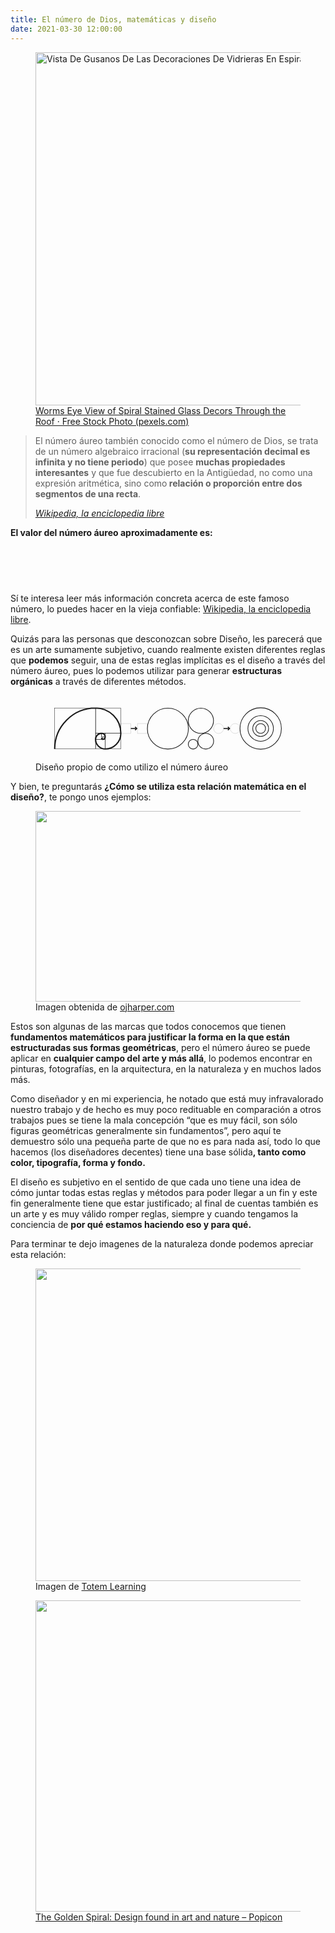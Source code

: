 ```yaml
---
title: El número de Dios, matemáticas y diseño
date: 2021-03-30 12:00:00
---
```

<figure>
	<img src="https://images.pexels.com/photos/161154/stained-glass-spiral-circle-pattern-161154.jpeg?auto=compress&amp;cs=tinysrgb&amp;h=750&amp;w=1260" alt="Vista De Gusanos De Las Decoraciones De Vidrieras En Espiral A Través Del Techo" width="850" height="565">
	<figcaption>
		<a href="https://www.pexels.com/photo/worms-eye-view-of-spiral-stained-glass-decors-through-the-roof-161154/">Worms Eye View of Spiral Stained Glass Decors Through the Roof · Free Stock Photo (pexels.com)</a>
	</figcaption>
</figure>

<blockquote>
	<p>El número áureo también conocido como el número de Dios, se trata de un número algebraico irracional (<strong>su representación decimal es infinita y no tiene periodo</strong>) que posee <strong>muchas propiedades interesantes</strong> y que fue descubierto en la Antigüedad, no como una expresión aritmética, sino como<strong> relación o proporción entre dos segmentos de una recta</strong>.</p>
	<cite><a href="https://es.wikipedia.org/wiki/N%C3%BAmero_%C3%A1ureo">Wikipedia, la enciclopedia libre</a></cite>
</blockquote>

<p><strong>El valor del número áureo aproximadamente es:</strong></p>

<figure>
	<svg  xmlns="http://www.w3.org/2000/svg" viewBox="0 -1724.2 17365.7 2515.6" height="60px">
		<title>{\displaystyle \varphi ={\frac {1+{\sqrt {5}}}{2}}=1.618\ 033\ 988\ 749\ 894\ldots }</**title**>
		<defs aria-hidden="true">
			<path stroke-width="1" id="E1-MJMATHI-3C6"
				d="M92 210Q92 176 106 149T142 108T185 85T220 72L235 70L237 71L250 112Q268 170 283 211T322 299T370 375T429 423T502 442Q547 442 582 410T618 302Q618 224 575 152T457 35T299 -10Q273 -10 273 -12L266 -48Q260 -83 252 -125T241 -179Q236 -203 215 -212Q204 -218 190 -218Q159 -215 159 -185Q159 -175 214 -2L209 0Q204 2 195 5T173 14T147 28T120 46T94 71T71 103T56 142T50 190Q50 238 76 311T149 431H162Q183 431 183 423Q183 417 175 409Q134 361 114 300T92 210ZM574 278Q574 320 550 344T486 369Q437 369 394 329T323 218Q309 184 295 109L286 64Q304 62 306 62Q423 62 498 131T574 278Z">
			</path>
			<path stroke-width="1" id="E1-MJMAIN-3D"
				d="M56 347Q56 360 70 367H707Q722 359 722 347Q722 336 708 328L390 327H72Q56 332 56 347ZM56 153Q56 168 72 173H708Q722 163 722 153Q722 140 707 133H70Q56 140 56 153Z">
			</path>
			<path stroke-width="1" id="E1-MJMAIN-31"
				d="M213 578L200 573Q186 568 160 563T102 556H83V602H102Q149 604 189 617T245 641T273 663Q275 666 285 666Q294 666 302 660V361L303 61Q310 54 315 52T339 48T401 46H427V0H416Q395 3 257 3Q121 3 100 0H88V46H114Q136 46 152 46T177 47T193 50T201 52T207 57T213 61V578Z">
			</path>
			<path stroke-width="1" id="E1-MJMAIN-2B"
				d="M56 237T56 250T70 270H369V420L370 570Q380 583 389 583Q402 583 409 568V270H707Q722 262 722 250T707 230H409V-68Q401 -82 391 -82H389H387Q375 -82 369 -68V230H70Q56 237 56 250Z">
			</path>
			<path stroke-width="1" id="E1-MJMAIN-35"
				d="M164 157Q164 133 148 117T109 101H102Q148 22 224 22Q294 22 326 82Q345 115 345 210Q345 313 318 349Q292 382 260 382H254Q176 382 136 314Q132 307 129 306T114 304Q97 304 95 310Q93 314 93 485V614Q93 664 98 664Q100 666 102 666Q103 666 123 658T178 642T253 634Q324 634 389 662Q397 666 402 666Q410 666 410 648V635Q328 538 205 538Q174 538 149 544L139 546V374Q158 388 169 396T205 412T256 420Q337 420 393 355T449 201Q449 109 385 44T229 -22Q148 -22 99 32T50 154Q50 178 61 192T84 210T107 214Q132 214 148 197T164 157Z">
			</path>
			<path stroke-width="1" id="E1-MJMAIN-221A"
				d="M95 178Q89 178 81 186T72 200T103 230T169 280T207 309Q209 311 212 311H213Q219 311 227 294T281 177Q300 134 312 108L397 -77Q398 -77 501 136T707 565T814 786Q820 800 834 800Q841 800 846 794T853 782V776L620 293L385 -193Q381 -200 366 -200Q357 -200 354 -197Q352 -195 256 15L160 225L144 214Q129 202 113 190T95 178Z">
			</path>
			<path stroke-width="1" id="E1-MJMAIN-32"
				d="M109 429Q82 429 66 447T50 491Q50 562 103 614T235 666Q326 666 387 610T449 465Q449 422 429 383T381 315T301 241Q265 210 201 149L142 93L218 92Q375 92 385 97Q392 99 409 186V189H449V186Q448 183 436 95T421 3V0H50V19V31Q50 38 56 46T86 81Q115 113 136 137Q145 147 170 174T204 211T233 244T261 278T284 308T305 340T320 369T333 401T340 431T343 464Q343 527 309 573T212 619Q179 619 154 602T119 569T109 550Q109 549 114 549Q132 549 151 535T170 489Q170 464 154 447T109 429Z">
			</path>
			<path stroke-width="1" id="E1-MJMAIN-2E"
				d="M78 60Q78 84 95 102T138 120Q162 120 180 104T199 61Q199 36 182 18T139 0T96 17T78 60Z"></path>
			<path stroke-width="1" id="E1-MJMAIN-36"
				d="M42 313Q42 476 123 571T303 666Q372 666 402 630T432 550Q432 525 418 510T379 495Q356 495 341 509T326 548Q326 592 373 601Q351 623 311 626Q240 626 194 566Q147 500 147 364L148 360Q153 366 156 373Q197 433 263 433H267Q313 433 348 414Q372 400 396 374T435 317Q456 268 456 210V192Q456 169 451 149Q440 90 387 34T253 -22Q225 -22 199 -14T143 16T92 75T56 172T42 313ZM257 397Q227 397 205 380T171 335T154 278T148 216Q148 133 160 97T198 39Q222 21 251 21Q302 21 329 59Q342 77 347 104T352 209Q352 289 347 316T329 361Q302 397 257 397Z">
			</path>
			<path stroke-width="1" id="E1-MJMAIN-38"
				d="M70 417T70 494T124 618T248 666Q319 666 374 624T429 515Q429 485 418 459T392 417T361 389T335 371T324 363L338 354Q352 344 366 334T382 323Q457 264 457 174Q457 95 399 37T249 -22Q159 -22 101 29T43 155Q43 263 172 335L154 348Q133 361 127 368Q70 417 70 494ZM286 386L292 390Q298 394 301 396T311 403T323 413T334 425T345 438T355 454T364 471T369 491T371 513Q371 556 342 586T275 624Q268 625 242 625Q201 625 165 599T128 534Q128 511 141 492T167 463T217 431Q224 426 228 424L286 386ZM250 21Q308 21 350 55T392 137Q392 154 387 169T375 194T353 216T330 234T301 253T274 270Q260 279 244 289T218 306L210 311Q204 311 181 294T133 239T107 157Q107 98 150 60T250 21Z">
			</path>
			<path stroke-width="1" id="E1-MJMAIN-30"
				d="M96 585Q152 666 249 666Q297 666 345 640T423 548Q460 465 460 320Q460 165 417 83Q397 41 362 16T301 -15T250 -22Q224 -22 198 -16T137 16T82 83Q39 165 39 320Q39 494 96 585ZM321 597Q291 629 250 629Q208 629 178 597Q153 571 145 525T137 333Q137 175 145 125T181 46Q209 16 250 16Q290 16 318 46Q347 76 354 130T362 333Q362 478 354 524T321 597Z">
			</path>
			<path stroke-width="1" id="E1-MJMAIN-33"
				d="M127 463Q100 463 85 480T69 524Q69 579 117 622T233 665Q268 665 277 664Q351 652 390 611T430 522Q430 470 396 421T302 350L299 348Q299 347 308 345T337 336T375 315Q457 262 457 175Q457 96 395 37T238 -22Q158 -22 100 21T42 130Q42 158 60 175T105 193Q133 193 151 175T169 130Q169 119 166 110T159 94T148 82T136 74T126 70T118 67L114 66Q165 21 238 21Q293 21 321 74Q338 107 338 175V195Q338 290 274 322Q259 328 213 329L171 330L168 332Q166 335 166 348Q166 366 174 366Q202 366 232 371Q266 376 294 413T322 525V533Q322 590 287 612Q265 626 240 626Q208 626 181 615T143 592T132 580H135Q138 579 143 578T153 573T165 566T175 555T183 540T186 520Q186 498 172 481T127 463Z">
			</path>
			<path stroke-width="1" id="E1-MJMAIN-39"
				d="M352 287Q304 211 232 211Q154 211 104 270T44 396Q42 412 42 436V444Q42 537 111 606Q171 666 243 666Q245 666 249 666T257 665H261Q273 665 286 663T323 651T370 619T413 560Q456 472 456 334Q456 194 396 97Q361 41 312 10T208 -22Q147 -22 108 7T68 93T121 149Q143 149 158 135T173 96Q173 78 164 65T148 49T135 44L131 43Q131 41 138 37T164 27T206 22H212Q272 22 313 86Q352 142 352 280V287ZM244 248Q292 248 321 297T351 430Q351 508 343 542Q341 552 337 562T323 588T293 615T246 625Q208 625 181 598Q160 576 154 546T147 441Q147 358 152 329T172 282Q197 248 244 248Z">
			</path>
			<path stroke-width="1" id="E1-MJMAIN-37"
				d="M55 458Q56 460 72 567L88 674Q88 676 108 676H128V672Q128 662 143 655T195 646T364 644H485V605L417 512Q408 500 387 472T360 435T339 403T319 367T305 330T292 284T284 230T278 162T275 80Q275 66 275 52T274 28V19Q270 2 255 -10T221 -22Q210 -22 200 -19T179 0T168 40Q168 198 265 368Q285 400 349 489L395 552H302Q128 552 119 546Q113 543 108 522T98 479L95 458V455H55V458Z">
			</path>
			<path stroke-width="1" id="E1-MJMAIN-34"
				d="M462 0Q444 3 333 3Q217 3 199 0H190V46H221Q241 46 248 46T265 48T279 53T286 61Q287 63 287 115V165H28V211L179 442Q332 674 334 675Q336 677 355 677H373L379 671V211H471V165H379V114Q379 73 379 66T385 54Q393 47 442 46H471V0H462ZM293 211V545L74 212L183 211H293Z">
			</path>
			<path stroke-width="1" id="E1-MJMAIN-2026"
				d="M78 60Q78 84 95 102T138 120Q162 120 180 104T199 61Q199 36 182 18T139 0T96 17T78 60ZM525 60Q525 84 542 102T585 120Q609 120 627 104T646 61Q646 36 629 18T586 0T543 17T525 60ZM972 60Q972 84 989 102T1032 120Q1056 120 1074 104T1093 61Q1093 36 1076 18T1033 0T990 17T972 60Z">
			</path>
		</defs>
		<g stroke="currentColor" fill="currentColor" stroke-width="0" transform="matrix(1 0 0 -1 0 0)" aria-hidden="true">
			<use xlink:href="#E1-MJMATHI-3C6" x="0" y="0"></use>
			<use xlink:href="#E1-MJMAIN-3D" x="932" y="0"></use>
			<g transform="translate(1988,0)">
				<g transform="translate(120,0)">
					<rect stroke="none" width="3177" height="60" x="0" y="220"></rect>
					<g transform="translate(60,692)">
						<use xlink:href="#E1-MJMAIN-31" x="0" y="0"></use>
						<use xlink:href="#E1-MJMAIN-2B" x="722" y="0"></use>
						<g transform="translate(1723,0)">
							<use xlink:href="#E1-MJMAIN-221A" x="0" y="28"></use>
							<rect stroke="none" width="500" height="60" x="833" y="769"></rect>
							<use xlink:href="#E1-MJMAIN-35" x="833" y="0"></use>
						</g>
					</g>
					<use xlink:href="#E1-MJMAIN-32" x="1338" y="-687"></use>
				</g>
			</g>
			<use xlink:href="#E1-MJMAIN-3D" x="5683" y="0"></use>
			<g transform="translate(6740,0)">
				<use xlink:href="#E1-MJMAIN-31"></use>
				<use xlink:href="#E1-MJMAIN-2E" x="500" y="0"></use>
				<use xlink:href="#E1-MJMAIN-36" x="779" y="0"></use>
				<use xlink:href="#E1-MJMAIN-31" x="1279" y="0"></use>
				<use xlink:href="#E1-MJMAIN-38" x="1780" y="0"></use>
			</g>
			<g transform="translate(9270,0)">
				<use xlink:href="#E1-MJMAIN-30"></use>
				<use xlink:href="#E1-MJMAIN-33" x="500" y="0"></use>
				<use xlink:href="#E1-MJMAIN-33" x="1001" y="0"></use>
			</g>
			<g transform="translate(11022,0)">
				<use xlink:href="#E1-MJMAIN-39"></use>
				<use xlink:href="#E1-MJMAIN-38" x="500" y="0"></use>
				<use xlink:href="#E1-MJMAIN-38" x="1001" y="0"></use>
			</g>
			<g transform="translate(12773,0)">
				<use xlink:href="#E1-MJMAIN-37"></use>
				<use xlink:href="#E1-MJMAIN-34" x="500" y="0"></use>
				<use xlink:href="#E1-MJMAIN-39" x="1001" y="0"></use>
			</g>
			<g transform="translate(14525,0)">
				<use xlink:href="#E1-MJMAIN-38"></use>
				<use xlink:href="#E1-MJMAIN-39" x="500" y="0"></use>
				<use xlink:href="#E1-MJMAIN-34" x="1001" y="0"></use>
			</g>
			<use xlink:href="#E1-MJMAIN-2026" x="16193" y="0"></use>
		</g>
	</svg>
</figure>


<p>Sí te interesa leer más información concreta acerca de este famoso número, lo puedes hacer en la vieja confiable: <a href="https://es.wikipedia.org/wiki/N%C3%BAmero_%C3%A1ureo">Wikipedia, la enciclopedia libre</a>.</p>



<p>Quizás para las personas que desconozcan sobre Diseño, les parecerá que es un arte sumamente subjetivo, cuando realmente existen diferentes reglas que <strong>podemos</strong> seguir, una de estas reglas implícitas es el diseño a través del número áureo, pues lo podemos utilizar para generar <strong>estructuras orgánicas</strong> a través de diferentes métodos.</p>

<figure>
	<svg xmlns="http://www.w3.org/2000/svg" viewBox="0 0 800 200">
		<defs>
			<style>.a,.b,.c,.d,.e{fill:none;stroke:currentColor;stroke-miterlimit:10;}.a{stroke-width:2px;}.c{stroke-width:4px;}.d{stroke-width:3px;}.e{opacity:0.25;}</style>
		</defs>
		<ellipse class="a" cx="475.74" cy="147.48" rx="14.56" ry="14.52"></ellipse>
		<ellipse class="a" cx="514.02" cy="138.34" rx="23.73" ry="23.66"></ellipse>
		<ellipse class="a" cx="399.61" cy="100.3" rx="61.86" ry="61.7"></ellipse>
		<ellipse class="a" cx="499.32" cy="76.64" rx="38.14" ry="38.03"></ellipse>
		<rect class="b" x="57.75" y="38.13" width="123.63" height="123.63"></rect>
		<rect class="b" x="181.38" y="38.13" width="76.37" height="76.37"></rect>
		<rect class="b" x="210.48" y="114.5" width="47.27" height="47.27"></rect>
		<rect class="b" x="181.38" y="132.67" width="29.09" height="29.09"></rect>
		<rect class="b" x="181.38" y="114.5" width="18.15" height="18.17"></rect>
		<rect class="b" x="199.53" y="114.5" width="10.95" height="10.95"></rect>
		<rect class="b" x="203.24" y="125.45" width="7.24" height="7.22"></rect>
		<rect class="b" x="199.53" y="128.96" width="3.71" height="3.71"></rect>
		<path class="c" d="M57.9,161.87A123.65,123.65,0,0,1,181.62,38.14h-.29a76.22,76.22,0,0,1,76.27,76.27,47.43,47.43,0,0,1-47.45,47.46h.29a29.1,29.1,0,0,1-29.11-29.12,18.33,18.33,0,0,1,18.34-18.34h-.29a11.06,11.06,0,0,1,11.06,11.07,7.27,7.27,0,0,1-7.28,7.27,3.64,3.64,0,0,1-3.49-3.78"></path>
		<circle class="a" cx="679.75" cy="100" r="14.71"></circle>
		<circle class="a" cx="679.75" cy="100" r="23.97"></circle>
		<circle class="a" cx="679.75" cy="100" r="62.5"></circle>
		<circle class="a" cx="679.75" cy="100" r="38.53"></circle>
		<line class="d" x1="567.75" y1="100" x2="585.75" y2="100"></line>
		<polyline class="d" points="580.69 94.93 585.75 99.99 580.67 105.07"></polyline>
		<rect class="e" x="537.75" y="85" width="30" height="30" rx="15"></rect>
		<rect class="e" x="587.75" y="85" width="30" height="30" rx="15"></rect>
		<line class="d" x1="287.75" y1="100" x2="305.75" y2="100"></line>
		<polyline class="d" points="300.69 94.93 305.75 99.99 300.67 105.07"></polyline>
		<rect class="e" x="257.75" y="85" width="30" height="30"></rect>
		<rect class="e" x="307.75" y="85" width="30" height="30"></rect>
	</svg>
	<figcaption>
		Diseño propio de como utilizo el número áureo
	</figcaption>
</figure>

<p>Y bien, te preguntarás <strong>¿Cómo se utiliza esta relación matemática en el diseño?</strong>, te pongo unos ejemplos:</p>

<figure class="aligncenter is-resized">
	<img src="https://i.pinimg.com/originals/23/f7/0f/23f70f9f69daef96d44fdb8290d25532.jpg" width="750" height="305">
	<figcaption>
		Imagen obtenida de <a href="http://ojharper.com/what-makes-a-logo-effective/">ojharper.com</a>
	</figcaption>
</figure>

<p>Estos son algunas de las marcas que todos conocemos que tienen <strong>fundamentos matemáticos para justificar la forma en la que están estructuradas sus formas geométricas</strong>, pero el número áureo se puede aplicar en <strong>cualquier campo del arte y más allá</strong>, lo podemos encontrar en pinturas, fotografías, en la arquitectura, en la naturaleza y en muchos lados más.</p>

<p>Como diseñador y en mi experiencia, he notado que está muy infravalorado nuestro trabajo y de hecho es muy poco redituable en comparación a otros trabajos pues se tiene la mala concepción “que es muy fácil, son sólo figuras geométricas generalmente sin fundamentos”, pero aquí te demuestro sólo una pequeña parte de que no es para nada así, todo lo que hacemos (los diseñadores decentes) tiene una base sólida<strong>, tanto como color, tipografía, forma y fondo.</strong></p>

<p>El diseño es subjetivo en el sentido de que cada uno tiene una idea de cómo juntar todas estas reglas y métodos para poder llegar a un fin y este fin generalmente tiene que estar justificado; al final de cuentas también es un arte y es muy válido romper reglas, siempre y cuando tengamos la conciencia de <strong>por qué estamos haciendo eso y para qué.</strong></p>

<p>Para terminar te dejo imagenes de la naturaleza donde podemos apreciar esta relación:</p>

<figure class="aligncenter size-large is-resized">
	<img src="https://derianandre.com/wp-content/uploads/2021/03/images.squarespace-cdn.jpg" width="750" height="500">
	<figcaption>
		Imagen de <a href="https://static1.squarespace.com/static/526e93fde4b0825dbf634205/t/55376c19e4b04fa840f0d570/1429695527113/">Totem Learning</a>
	</figcaption>
</figure>


<figure>
	<img loading="lazy" src="https://derianandre.com/wp-content/uploads/2021/03/image-4.png" width="750" height="498">
	<figcaption>
		<a href="https://www.popicon.com/blogs/iconography/the-golden-spiral-design-found-in-art-and-nature">The Golden Spiral: Design found in art and nature – Popicon</a>
	</figcaption>
</figure>